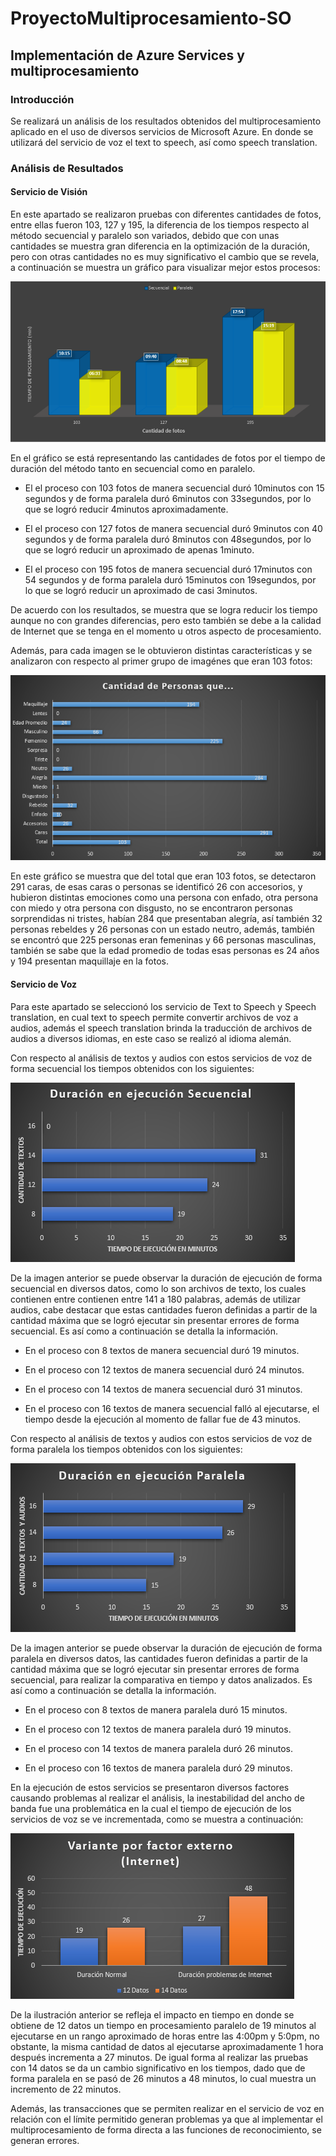 # ProyectoMultiprocesamiento-SO
## Implementación de Azure Services y multiprocesamiento 
### Introducción

Se realizará un análisis de los resultados obtenidos del multiprocesamiento aplicado en el uso de diversos servicios de Microsoft Azure. En donde se utilizará del servicio de voz el text to speech, así como speech translation.


### Análisis de Resultados 

#### Servicio de Visión

En este apartado se realizaron pruebas con diferentes cantidades de fotos, entre ellas fueron 103, 127 y 195, la diferencia de los tiempos respecto al método secuencial y paralelo son variados, debido que con unas cantidades se muestra gran diferencia en la optimización de la duración, pero con otras cantidades no es muy significativo el cambio que se revela, a continuación se muestra un gráfico para visualizar mejor estos procesos:

![DuracionSecuencial](ImagenesResultadosProyecto/Captura.PNG)

En el gráfico se está representando las cantidades de fotos por el tiempo de duración del método tanto en secuencial como en paralelo. 
  
  * El el proceso con 103 fotos de manera secuencial duró 10minutos con 15 segundos y de forma paralela duró 6minutos con 33segundos, por lo que se logró reducir 4minutos aproximadamente.
  
  * El el proceso con 127 fotos de manera secuencial duró 9minutos con 40 segundos y de forma paralela duró 8minutos con 48segundos, por lo que se logró reducir un aproximado de apenas 1minuto.
  
  * El el proceso con 195 fotos de manera secuencial duró 17minutos con 54 segundos y de forma paralela duró 15minutos con 19segundos, por lo que se logró reducir un aproximado de casi 3minutos.

De acuerdo con los resultados, se muestra que se logra reducir los tiempo aunque no con grandes diferencias, pero esto también se debe a la calidad de Internet que se tenga en el momento u otros aspecto de procesamiento.

Además, para cada imagen se le obtuvieron distintas características y se analizaron con respecto al primer grupo de imagénes que eran 103 fotos:

![DuracionSecuencial](ImagenesResultadosProyecto/Captura1.PNG)

En este gráfico se muestra que del total que eran 103 fotos, se detectaron 291 caras, de esas caras o personas se identificó 26 con accesorios, y hubieron distintas emociones como una persona con enfado, otra persona con miedo y otra persona con disgusto, no se encontraron personas sorprendidas ni tristes, habían 284 que presentaban alegría, así también 32 personas rebeldes y 26 personas con un estado neutro, además, también se encontró que 225 personas eran femeninas y 66 personas masculinas, también se sabe que la edad promedio de todas esas personas es 24 años y 194 presentan maquillaje en la fotos.

#### Servicio de Voz 

Para este apartado se seleccionó los servicio de Text to Speech y Speech translation, en cual text to speech permite convertir archivos de voz a audios, además el speech translation brinda la traducción de archivos de audios a diversos idiomas, en este caso se realizó al idioma alemán. 

Con respecto al análisis de textos y audios con estos servicios de voz de forma secuencial los tiempos obtenidos con los siguientes:

![DuracionSecuencial](ImagenesResultadosProyecto/Duracion-Secuencial.PNG)

De la imagen anterior se puede observar la duración de ejecución de forma secuencial en diversos datos, como lo son archivos de texto, los cuales contienen entre contienen entre 141 a 180 palabras, además de utilizar audios, cabe destacar que estas cantidades fueron definidas a partir de la cantidad máxima que se logró ejecutar sin presentar errores de forma secuencial. Es así como a continuación se detalla la información. 

- En el proceso con 8 textos de manera secuencial duró 19 minutos. 

- En el proceso con 12 textos de manera secuencial duró 24 minutos.

- En el proceso con 14 textos de manera secuencial duró 31 minutos.  

- En el proceso con 16 textos de manera secuencial falló al ejecutarse, el tiempo desde la ejecución al momento de fallar fue de 43 minutos. 
    
 
Con respecto al análisis de textos y audios con estos servicios de voz de forma paralela los tiempos obtenidos con los siguientes:

![DuracionParalela](ImagenesResultadosProyecto/Duracion-Paralelo.PNG)

De la imagen anterior se puede observar la duración de ejecución de forma paralela en diversos datos, las cantidades fueron definidas a partir de la cantidad máxima que se logró ejecutar sin presentar errores de forma secuencial, para realizar la comparativa en tiempo y datos analizados. Es así como a continuación se detalla la información. 

- En el proceso con 8 textos de manera paralela duró 15 minutos.  

- En el proceso con 12 textos de manera paralela duró 19 minutos. 

- En el proceso con 14 textos de manera paralela duró 26 minutos. 
 
- En el proceso con 16 textos de manera paralela duró 29 minutos. 

En la ejecución de estos servicios se presentaron diversos factores causando problemas al realizar el análisis, la inestabilidad del ancho de banda fue una problemática en la cual el tiempo de ejecución de los servicios de voz se ve incrementada, como se muestra a continuación:

![DuracionParalela](ImagenesResultadosProyecto/Variante-Factor.PNG)

De la ilustración anterior se refleja el impacto en tiempo en donde se obtiene de 12 datos un tiempo en procesamiento paralelo de 19 minutos al ejecutarse en un rango aproximado de horas entre las 4:00pm y 5:0pm, no obstante, la misma cantidad de datos al ejecutarse aproximadamente 1 hora después incrementa a 27 minutos.  De igual forma al realizar las pruebas con 14 datos se da un cambio significativo en los tiempos, dado que de forma paralela en se pasó de 26 minutos a 48 minutos, lo cual muestra un incremento de 22 minutos. 

Además, las transacciones que se permiten realizar en el servicio de voz en relación con el límite permitido generan problemas ya que al implementar el multiprocesamiento de forma directa a las funciones de reconocimiento, se generan errores. 

